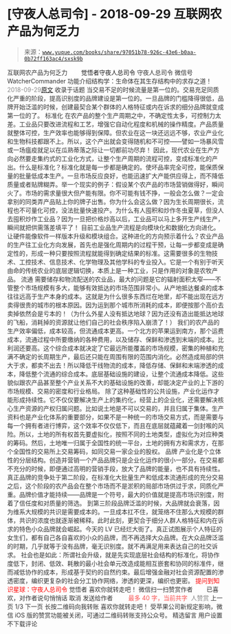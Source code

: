 # [守夜人总司令] - 2018-09-29 互联网农产品为何乏力

> 来源：[`www.yuque.com/books/share/97051b78-926c-43e6-b0aa-0b72ff163ac4/sxsk9b`](https://www.yuque.com/books/share/97051b78-926c-43e6-b0aa-0b72ff163ac4/sxsk9b)

<ne-p id="520f42f3293818f927861ebbd5b15da4_p_0" data-lake-id="520f42f3293818f927861ebbd5b15da4_p_0"><ne-text id="ua662c059" style="color: rgb(51, 51, 51);">互联网农产品为何乏力</ne-text></ne-p> <ne-p id="19c9eda9f5219d14a98eb86f47cbf60e" data-lake-id="19c9eda9f5219d14a98eb86f47cbf60e"><ne-text id="ubab95ae8" ne-fontsize="12" style="color: rgb(255, 255, 255);">原创</ne-text><ne-text id="u112debbe" ne-fontsize="14">觉悟者</ne-text><ne-text id="u361c8faa" ne-fontsize="14">守夜人总司令</ne-text></ne-p> <ne-p id="3de1454ee8b6bd8924c84fa48f26d687" data-lake-id="3de1454ee8b6bd8924c84fa48f26d687"><ne-text id="uf62b0de7" ne-fontsize="14" ne-bold="true" style="color: rgb(51, 51, 51);">守夜人总司令</ne-text></ne-p> <ne-p id="788059edd4d80416020879e9cc7c92e1" data-lake-id="788059edd4d80416020879e9cc7c92e1"><ne-text id="uab62f56e" ne-fontsize="14" style="color: rgb(51, 51, 51);">微信号</ne-text><ne-text id="ufdaf7205" ne-fontsize="14" style="color: rgb(51, 51, 51);">WatcherCommander</ne-text></ne-p> <ne-p id="e100bf61b8b0bc2153125705c7ded3ad" data-lake-id="e100bf61b8b0bc2153125705c7ded3ad"><ne-text id="u9060676b" ne-fontsize="14" style="color: rgb(51, 51, 51);">功能介绍</ne-text><ne-text id="u7db1628e" ne-fontsize="14" style="color: rgb(51, 51, 51);">结构学：生命体在其生存结构中的求存之道！</ne-text></ne-p> <ne-p id="50361b86a62195aeffabd9e75cd8d3c8" data-lake-id="50361b86a62195aeffabd9e75cd8d3c8"><ne-text id="u617948c8" style="color: rgb(140, 140, 140);">2018-09-29</ne-text>[<ne-text id="ucbb859f9" ne-fontsize="14">原文</ne-text>](https://mp.weixin.qq.com/s?__biz=MzAxNDk1NjI2Mw==&mid=2247483927&idx=1&sn=41d42d31dbdd7d9580b474249d25e005&chksm=9b8a219facfda889ccca3fda048c0ba529fa226bc7b5927b14c677c1f988224f40c54e462f16&scene=27#wechat_redirect&cpage=483)</ne-p> <ne-p id="aea00addf12579b7fbada923e9f40588" data-lake-id="aea00addf12579b7fbada923e9f40588"><ne-text id="u90942dd1" style="color: rgb(51, 51, 51);">收录于话题</ne-text></ne-p> <ne-p id="d7f4d053a01df19889375da0013ac29d" data-lake-id="d7f4d053a01df19889375da0013ac29d" ne-alignment="left"><ne-text id="uf80847ba" ne-bold="true" style="color: rgb(51, 51, 51);">当交易不足的时候流量是第一位的。交易充足同质化严重的阶段，提高识别度的品牌建设是第一位的。一旦品牌的门槛降得很低，品牌开始泛滥的时候，创建最契合某个群体的人格特征或内在诉求的细分品牌就变成第一位的了。</ne-text></ne-p> <ne-p id="939eda10ea60fb4dbf0d11c731dae74b" data-lake-id="939eda10ea60fb4dbf0d11c731dae74b"><ne-text id="u737b2eca" ne-bold="true" style="color: rgb(51, 51, 51);">标准化</ne-text></ne-p> <ne-p id="849b59a85177fe2708f89a6fecc279d6" data-lake-id="849b59a85177fe2708f89a6fecc279d6"><ne-text id="ue22f33cf" style="color: rgb(51, 51, 51);">在农产品的整个生产周期之中，不确定性太多，可控制力太差。工业品只要改进流程和工艺，增强它自动化程度和机械的操作精度。产品质量就整体可控，生产效率也能够得到保障。但农业在这一块还远远不够，农业产业化和生物科技都跟不上。所以，这个产出就会变得随机和不可控——譬如一场暴风雪或一场瘟疫就足以在瓜熟蒂落之际让一切都前功尽弃！</ne-text></ne-p> <ne-p id="2cb7ae2c2bff3f15849931948958a584" data-lake-id="2cb7ae2c2bff3f15849931948958a584"><ne-text id="u939ce30c" style="color: rgb(51, 51, 51);">因此，现代农业在生产方向必然要走集约式的工业化方式，让整个生产周期的流程可控，变成标准化的产出。什么是标准化？标准化就是每一步都是确定的。使坏品率完全可控，能保质保量的批量低成本生产。一旦市场反应良好，也能迅速扩大产能供应得上，而不降低质量或者贴牌糊弄。举一个现实的例子：假设某个农产品的市场营销做得好，瞬间火了。市场的需求量很大但产能有限。你不可能有钱不挣，一般会怎么做？一定会拿别的同类弄产品贴上你的牌子出售。你为什么会这么做？因为生长周期很长，流程也不可量化可控，没法批量快速投产。为什么有人囤积和炒作冬虫夏草，但没人去囤积炒作工业品？因为一旦把价格炒高以后，工业品可以马上多开生产线生产，瞬间就把供需落差填平了！</ne-text></ne-p> <ne-p id="97375095efa1947e986b06462df2db94" data-lake-id="97375095efa1947e986b06462df2db94"><ne-text id="u568f50a7" style="color: rgb(51, 51, 51);">目前工业品生产流程是向模块化和数据化方向进化。让硬件能像软件一样版本升级和模块组合。这种进化的方向预示着什么？农业产品的生产往工业化方向发展，首先也是强化周期内的过程干预，让每一步都变成是确定性的，形成一种只要按照流程就能得到确定结果的标准。这需要很多的生物技术、工控技术、信息技术、化学物理及其他学科的专业投入。它是一个有别于听天由命的传统农业的底层逻辑切换，本质上是一种工业，只是作用的对象是农牧产品。</ne-text></ne-p> <ne-p id="4e046b6749de5ba6370594c748c7417d" data-lake-id="4e046b6749de5ba6370594c748c7417d"><ne-text id="u815e38df" ne-bold="true" style="color: rgb(51, 51, 51);">流通</ne-text></ne-p> <ne-p id="67fbf69d46392bfeb76fba905abfaa8d" data-lake-id="67fbf69d46392bfeb76fba905abfaa8d"><ne-text id="u2849a07e" style="color: rgb(51, 51, 51);">需要储存和物流配送的农业品，最大的问题是它的辐射面积太窄——不管整个市场规模有多大，能够有效抵达的市场范围非常小。从产地抵达餐桌的成本往往远高于生产本身的成本。这就是为什么很多东西烂在地里，却不能出现在远方卖得很贵的城市的根本原因。因为运到那个城市所消耗的成本，即便按那个高价去卖掉依然会是亏本的！（为什么外星人没有抵达地球？因为还没有造出能抵达地球的飞船，消耗掉的资源就让他们自己的社会秩序陷入崩溃了！）</ne-text></ne-p> <ne-p id="2d3ac935571448b5df0d8ad879bea3ff" data-lake-id="2d3ac935571448b5df0d8ad879bea3ff"><ne-text id="u89c7d888" style="color: rgb(51, 51, 51);">我们的农产品的生产效率偏低，成本较高，但流通成本更高。一个北方的苹果运到南方，那个运费成本，流通过程中所要缴纳的各种费用，以及储存、保鲜和渗透到末端的成本。比利润还要高。这个综合成本就决定了它最远所能覆盖的市场规模，密集的种植和充满不确定的长周期生产，最后还只能在周围有限的范围内消化。必然造成局部的供大于求，都卖不出去！所以降低干线物流的成本，降低存储、保鲜和末端渗透的成本，降低整个流通的综合成本。底层基础设施的建设，让整个流通成本降低。这些貌似跟农产品甚至整个产业关系不大的基础设施的改善，却能决定产业的上下游的市场规模、交易的密度和行业格局。</ne-text></ne-p> <ne-p id="9ab9cf8803a6115ce01afb9a2b46ad44" data-lake-id="9ab9cf8803a6115ce01afb9a2b46ad44"><ne-text id="u5abca9a4" style="color: rgb(51, 51, 51);">除了这种基础性的公共设施，产业化运作才能形成持续性。它不仅仅要解决生产上的集约化，经营上的企业化，还需要解决核心生产资源的产权归属问题。比如说土地是不可以交易的，并且归属于集体。生产资料也是产业化体系的重要部分，如果不是一种统一的市场交易方式，而是需要与每一个拥有者进行博弈，这个效率不仅仅低下，而且在底层就蕴藏着一剑封喉的风险。所以，土地的所有权首先要虚拟化，按照不同的土地类型，虚拟化为对应种类的筹码。然后，土地唯一归属于全国性的统一平台，土地的拥有方和需求方，在那个全国性的交易所上交易筹码，如同交易一家企业的股权。</ne-text></ne-p> <ne-p id="1253f8101003eb55320b1384326c30ca" data-lake-id="1253f8101003eb55320b1384326c30ca"><ne-text id="uab9e3232" ne-bold="true" style="color: rgb(51, 51, 51);">品牌</ne-text></ne-p> <ne-p id="7b9817176f7bfc2222cb89da70bade0a" data-lake-id="7b9817176f7bfc2222cb89da70bade0a"><ne-text id="ucba11434" style="color: rgb(51, 51, 51);">产业化是个立体性的分层结构。创造并营销一个产品品牌只是企业化运作的很小一部分。在交易都不充分的时候，即便通过高明的营销手段，放大了品牌的能量，也不具有持续性。</ne-text></ne-p> <ne-p id="a28c278c2e3d2ae2b6490f18d17e3424" data-lake-id="a28c278c2e3d2ae2b6490f18d17e3424"><ne-text id="u26b3bf34" style="color: rgb(51, 51, 51);">真正品牌的竞争处于第二阶段，在标准化大批量生产和低成本流通形成的充分交易之后，这个阶段的农产品会在整个市场而不是淤积的局部市场供过于求，同质化严重。品牌价值才能持续——品牌是一个符号，最大的价值就是提高市场识别度，附着了信任度和对质量的筛选。</ne-text></ne-p> <ne-p id="7b97e44dc3646b4fdb3424582c430ba2" data-lake-id="7b97e44dc3646b4fdb3424582c430ba2"><ne-text id="u9a9a7746" style="color: rgb(51, 51, 51);">到第三阶段品牌泛滥的时候，大品牌就会衰落，因为维系大规模的共识是需要成本的。一旦成本扛不住，就笼络不住那么大规模的群体，共识的浓度也就逐渐被稀释。此时此刻，更契合于细分人群人格特征和内在诉求的特色小众品牌就会崛起。今天的 LV 已经烂大街了。真正试图展示个人特征的女生们，都有自己各自喜欢的小众的品牌，而不再选择大众品牌。在大众品牌泛滥的时期，几乎就等于没有品牌，毫无识别度。就不再满足用来表达自己的社交诉求。</ne-text></ne-p> <ne-p id="8ca3e28651ad08ba292a19f20800f69d" data-lake-id="8ca3e28651ad08ba292a19f20800f69d"><ne-text id="u4fda41b7" style="color: rgb(51, 51, 51);">社会也是如此：所谓社会升级，就是先实现底层社会结构的标准化，将协作度低下，封闭、低效、耗散的最小社会单元改造成能相互嵌套和协同的标准件，继而减低协作的成本，形成基于契约的自然约束。最后增强金融对社会资源配置的渗透密度，编织更复杂的社会分工协作网络，渗透的更深，编织也更密。</ne-text></ne-p> <ne-p id="3d64da46f8833de5315ace02cb52a70f" data-lake-id="3d64da46f8833de5315ace02cb52a70f" ne-alignment="center"><ne-text id="u45a5293a" ne-bold="true" style="color: rgb(255, 0, 0);">提问到知识星球：守夜人总司令</ne-text></ne-p>  <ne-p id="1e4e39b5af1b3041e0da82994980df37" data-lake-id="1e4e39b5af1b3041e0da82994980df37" ne-alignment="center"><ne-card data-card-name="image" data-card-type="inline" id="Zu8ME" data-event-boundary="card" style="color: rgb(51, 51, 51);"><ne-p id="7acf5d1f7bf38e38b06d77a9247de03c" data-lake-id="7acf5d1f7bf38e38b06d77a9247de03c"><ne-text id="u4c69043b" style="color: rgb(51, 51, 51);">觉悟者</ne-text></ne-p> <ne-p id="8780e1582acc52aab8487023afae1427" data-lake-id="8780e1582acc52aab8487023afae1427"><ne-text id="u9ec6887b" style="color: rgb(51, 51, 51);">喜欢你就转走吧！</ne-text></ne-p> <ne-p id="e24f3107e75f45445e9abb543de673af" data-lake-id="e24f3107e75f45445e9abb543de673af"><ne-text id="uf5a86728" ne-bold="true" style="color: rgb(51, 51, 51);">微信扫一扫赞赏作者</ne-text><ne-text id="u2f2d3b2d" ne-bold="true" style="color: rgb(255, 255, 255);">赞赏</ne-text></ne-p> <ne-p id="d5bf91f3ff83590788a56fe50b436418" data-lake-id="d5bf91f3ff83590788a56fe50b436418"><ne-text id="u9a685c87" style="color: rgb(51, 51, 51);">已喜欢，</ne-text><ne-text id="uf07f9beb">对作者说句悄悄话</ne-text></ne-p> <ne-p id="d1a50f16bc1faa75739180225922008f" data-lake-id="d1a50f16bc1faa75739180225922008f"><ne-text id="u349d4737" style="color: rgb(51, 51, 51);">取消</ne-text></ne-p> <ne-p id="ab3cf083fece4bd771efe0e741bc44b4" data-lake-id="ab3cf083fece4bd771efe0e741bc44b4"><ne-text id="uedad4141" ne-fontsize="14" ne-bold="true" style="color: rgb(51, 51, 51);">发送给作者</ne-text></ne-p> <ne-p id="a6953ee4437082938506c8b7e4b44abf" data-lake-id="a6953ee4437082938506c8b7e4b44abf"><ne-text id="u9227549d" ne-bold="true" style="color: rgb(255, 255, 255);">发送</ne-text></ne-p> <ne-p id="492b108099aded869306cd820a0a2708" data-lake-id="492b108099aded869306cd820a0a2708"><ne-text id="ufdc7a632" ne-fontsize="13" style="color: rgb(250, 81, 81);">最多 40 字，当前共字</ne-text></ne-p> <ne-p id="53176a78baf3bc9e0b898457296c0796" data-lake-id="53176a78baf3bc9e0b898457296c0796"><ne-text id="u536caeef" style="color: rgb(136, 136, 136);"> 人赞赏</ne-text></ne-p> <ne-p id="af284dc5f9eea4564a17ab9830e30608" data-lake-id="af284dc5f9eea4564a17ab9830e30608"><ne-text id="ufd05ce68" style="color: rgb(51, 51, 51);">上一页</ne-text> <ne-text id="ube38e304">1</ne-text><ne-text id="u5701d3b7" style="color: rgb(51, 51, 51);">/3 下一页</ne-text></ne-p> <ne-p id="4bb566bc4230f3b415729ac37b55472d" data-lake-id="4bb566bc4230f3b415729ac37b55472d"><ne-text id="u11326ee9" style="color: rgb(51, 51, 51);">长按二维码向我转账</ne-text></ne-p> <ne-p id="33c52ed7e24b952e6227b4c739cff38c" data-lake-id="33c52ed7e24b952e6227b4c739cff38c"><ne-text id="u2f198045" style="color: rgb(51, 51, 51);">喜欢你就转走吧！</ne-text></ne-p> <ne-p id="2439e589c10376f220f6c32ca8eb1165" data-lake-id="2439e589c10376f220f6c32ca8eb1165"><ne-text id="u7b166d64" style="color: rgb(51, 51, 51);">受苹果公司新规定影响，微信 iOS 版的赞赏功能被关闭，可通过二维码转账支持公众号。</ne-text></ne-p> <ne-h3 id="KCMCG" data-lake-id="KCMCG"><ne-heading-ext><ne-heading-anchor></ne-heading-anchor><ne-heading-fold></ne-heading-fold></ne-heading-ext><ne-heading-content><ne-text id="u6d132260" ne-fontsize="16" style="color: rgb(51, 51, 51);">精选留言</ne-text></ne-heading-content></ne-h3> <ne-p id="4674433f03417437b0953461aa5a54f6" data-lake-id="4674433f03417437b0953461aa5a54f6"><ne-text id="ufb6b8ff6" style="color: rgb(51, 51, 51);">用户设置不下载评论</ne-text></ne-p></ne-card></ne-p>